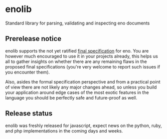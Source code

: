# enolib

Standard library for parsing, validating and inspecting eno documents

## Prerelease notice

enolib supports the not yet ratified [final specification](https://github.com/eno-lang/eno/tree/master/rfcs-final-spec) for eno. You are however much encouraged to use it in your projects already, this helps us all to gather insights on whether there are any remaining flaws in the proposed final specifications (you're very welcome to report such issues if you encounter them).

Also, asides the formal specification perspective and from a practical point of view there are not likely any major changes ahead, so unless you build your application around edge cases of the most exotic features in the language you should be perfectly safe and future-proof as well.

## Release status

enolib was freshly released for javascript, expect news on the python, ruby, and php implementations in the coming days and weeks.
